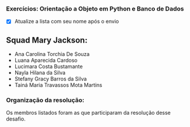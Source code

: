 ### Exercícios: Orientação a Objeto em Python e Banco de Dados

- [x] Atualize a lista com seu nome após o envio

## Squad Mary Jackson:

* Ana Carolina Torchia De Souza
* Luana Aparecida Cardoso
* Lucimara Costa Bustamante
* Nayla Hilana da Silva 
* Stefany Gracy Barros da Silva
* Tainá Maria Travassos Mota Martins
  

### Organização da resolução:
  
Os membros listados foram as que participaram da resolução desse desafio.
